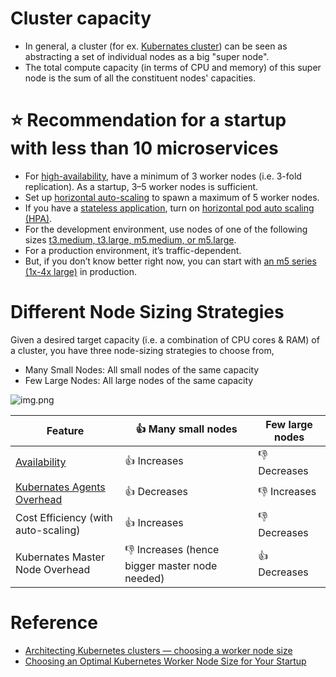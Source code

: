 # Cluster capacity
- In general, a cluster (for ex. [Kubernates cluster](../../6_DevOps/Kubernates.md)) can be seen as abstracting a set of individual nodes as a big "super node".
- The total compute capacity (in terms of CPU and memory) of this super node is the sum of all the constituent nodes' capacities.

# :star: Recommendation for a startup with less than 10 microservices
- For [high-availability](../HighAvailability.md), have a minimum of 3 worker nodes (i.e. 3-fold replication). As a startup, 3–5 worker nodes is sufficient.
- Set up [horizontal auto-scaling](../../../2_AWSComponents/4_ComputeServices/AmazonEC2/AutoScalingGroup/README.md) to spawn a maximum of 5 worker nodes.
- If you have a [stateless application](../Readme.md#star-stateless-protocol), turn on [horizontal pod auto scaling (HPA)](../../6_DevOps/Kubernates.md#star-horizontal-pod-autoscaling).
- For the development environment, use nodes of one of the following sizes [t3.medium, t3.large, m5.medium, or m5.large](../../../2_AWSComponents/4_ComputeServices/AmazonEC2/ReadMe.md).
- For a production environment, it’s traffic-dependent. 
- But, if you don’t know better right now, you can start with [an m5 series (1x-4x large)](../../../2_AWSComponents/4_ComputeServices/AmazonEC2/ReadMe.md) in production.

# Different Node Sizing Strategies

Given a desired target capacity (i.e. a combination of CPU cores & RAM) of a cluster, you have three node-sizing strategies to choose from,
- Many Small Nodes: All small nodes of the same capacity
- Few Large Nodes: All large nodes of the same capacity

![img.png](https://learnk8s.io/a/9b6d0691337289c039f1a33201e15a3f.svg)

| Feature                                                         | :+1: Many small nodes                            | Few large nodes |
|-----------------------------------------------------------------|--------------------------------------------------|-----------------|
| [Availability](../HighAvailability.md)                          | :+1: Increases                                   | :-1: Decreases  |
| [Kubernates Agents Overhead](../../6_DevOps/Kubernates.md#pods) | :+1: Decreases                                   | :-1: Increases  |
| Cost Efficiency (with auto-scaling)                             | :+1: Increases                                   | :-1: Decreases  |
| Kubernates Master Node Overhead                                 | :-1: Increases (hence bigger master node needed) | :+1: Decreases  |

# Reference
- [Architecting Kubernetes clusters — choosing a worker node size](https://learnk8s.io/kubernetes-node-size)
- [Choosing an Optimal Kubernetes Worker Node Size for Your Startup](https://blog.devgenius.io/choosing-an-optimal-kubernetes-worker-node-size-e0eacab408c4)